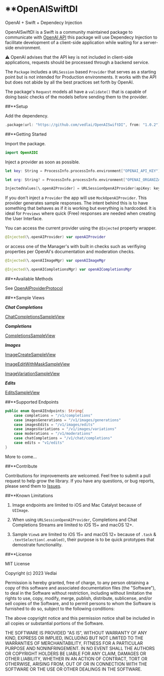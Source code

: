 # **OpenAISwiftDI

OpenAI + Swift + Dependecy Injection


OpenAISwiftDI is a Swift is a community maintained package to communicate with [OpenAI API](https://platform.openai.com/docs/introduction) this package will use Dependecy Injection to facilitate development of a client-side application while waiting for a server-side environment.

⚠️ OpenAI advises that the API key is not included in client-side applications, requests should be processed through a backend service. 

The `Package` includes a `URLSession` based `Provider` that serves as a starting point but is not intended for Production environments. It works with the API but does not abide by all the best practices set forth by OpenAI.

The package's `Request` models all have a `validate()` that is capable of doing basic checks of the models before sending them to the provider.

##**Setup

Add the dependency.

```swift
.package(url: "https://github.com/vedlai/OpenAISwiftDI", from: "1.0.2")
```
##**Getting Started

Import the package.

```swift
import OpenAIDI
```

Inject a provider as soon as possible.          

```swift
let key: String = ProcessInfo.processInfo.environment["OPENAI_API_KEY"]!

let org: String? = ProcessInfo.processInfo.environment["OPENAI_ORGANIZATION"]

InjectedValues[\.openAIProvider] = URLSessionOpenAIProvider(apiKey: key, orgId: org)
```

If you don't inject a `Provider` the app will use `MockOpenAIProvider`. This provider generates sample responses. The intent behind this is to have something that behaves as if it is working but everything is hardcoded. It is ideal for `Previews` where quick (Free) responses are needed when creating the User Interface.

You can access the current provider using the `@Injected` property wrapper.

```swift
@Injected(\.openAIProvider) var openAIProvider
```

or access one of the Manager's with built in checks such as verifiying properties per OpenAI's documentation and moderation checks.

```swift
@Injected(\.openAIImageMgr) var openAIImageMgr

@Injected(\.openAICompletionsMgr) var openAICompletionsMgr
```

##**Available Methods

See [OpenAIProviderProtocol](/Sources/OpenAISwiftDI/Files/Model/Service/OpenAIProvider/OpenAIProviderProtocol.swift)

##**Sample Views

***Chat Completions***

[ChatCompletionsSampleView](/Sources/OpenAISwiftDI/Showcase/Images/Chat.png)
    
***Completions***

[CompletionsSampleView](/Sources/OpenAISwiftDI/Showcase/Images/Completions.png)

***Images***

[ImageCreateSampleView](/Sources/OpenAISwiftDI/Showcase/Images/ImageCreate.png)

[ImageEditWithMaskSampleView](/Sources/OpenAISwiftDI/Showcase/Images/ImageEditWMask.png)

[ImageVariationSampleView](/Sources/OpenAISwiftDI/Showcase/Images/ImageVariation.png)

***Edits***

[EditsSampleView](/Sources/OpenAISwiftDI/Showcase/Images/Edits.png)

##**Supported Endpoints

```swift
public enum OpenAIEndpoints: String{
    case completions = "/v1/completions"
    case imagesGenerations = "/v1/images/generations"
    case imagesEdits = "/v1/images/edits"
    case imagesVariations = "/v1/images/variations"
    case moderations = "/v1/moderations"
    case chatCompletions = "/v1/chat/completions"
    case edits = "v1/edits"
}
```
More to come...

##**Contribute

Contributions for improvements are welcomed. Feel free to submit a pull request to help grow the library. If you have any questions, or bug reports, please send them to [Issues](https://github.com/vedlai/OpenAISwiftDI/issues).

##**Known Limitations

1. Image endpoints are limited to iOS and Mac Catalyst because of `UIImage`. 

2. When using `URLSessionOpenAIProvider`, Completions and Chat Completions Streams are limited to iOS 15+ and macOS 12+.

3. Sample `View`s are limited to iOS 15+ and macOS 12+ because of `.task` & `.textSelection(.enabled)`, their purpose is to be quick prototypes that demostrate functionality.

##**License

MIT License

Copyright (c) 2023 Vedlai

Permission is hereby granted, free of charge, to any person obtaining a copy
of this software and associated documentation files (the "Software"), to deal
in the Software without restriction, including without limitation the rights
to use, copy, modify, merge, publish, distribute, sublicense, and/or sell
copies of the Software, and to permit persons to whom the Software is
furnished to do so, subject to the following conditions:

The above copyright notice and this permission notice shall be included in all
copies or substantial portions of the Software.

THE SOFTWARE IS PROVIDED "AS IS", WITHOUT WARRANTY OF ANY KIND, EXPRESS OR
IMPLIED, INCLUDING BUT NOT LIMITED TO THE WARRANTIES OF MERCHANTABILITY,
FITNESS FOR A PARTICULAR PURPOSE AND NONINFRINGEMENT. IN NO EVENT SHALL THE
AUTHORS OR COPYRIGHT HOLDERS BE LIABLE FOR ANY CLAIM, DAMAGES OR OTHER
LIABILITY, WHETHER IN AN ACTION OF CONTRACT, TORT OR OTHERWISE, ARISING FROM,
OUT OF OR IN CONNECTION WITH THE SOFTWARE OR THE USE OR OTHER DEALINGS IN THE
SOFTWARE.

